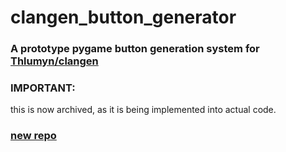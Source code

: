 # clangen_button_generator
### A prototype pygame button generation system for [Thlumyn/clangen](https://github.com/Thlumyn/clangen)

### IMPORTANT:
this is now archived, as it is being implemented into actual code.
### [new repo](https://github.com/howlagon/clangen)
